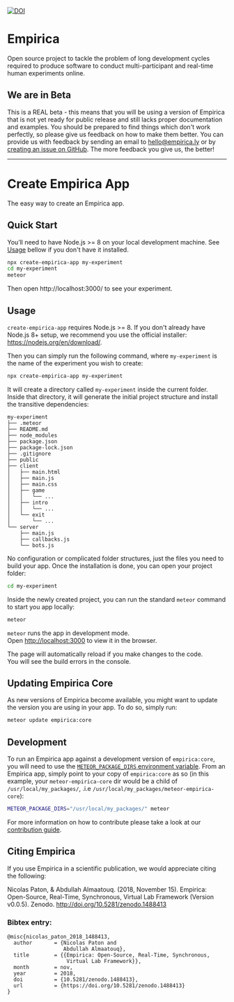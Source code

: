 [![DOI](https://zenodo.org/badge/DOI/10.5281/zenodo.1488413.svg)](https://doi.org/10.5281/zenodo.1488413)

# Empirica

Open source project to tackle the problem of long development cycles required to
produce software to conduct multi-participant and real-time human experiments
online.

## We are in Beta

This is a REAL beta - this means that you will be using a version of Empirica
that is not yet ready for public release and still lacks proper documentation
and examples. You should be prepared to find things which don't work perfectly,
so please give us feedback on how to make them better. You can provide us with
feedback by sending an email to hello@empirica.ly or by
[creating an issue on GitHub](https://github.com/empiricaly/create-empirica-app/issues).
The more feedback you give us, the better!

---

# Create Empirica App

The easy way to create an Empirica app.

## Quick Start

You’ll need to have Node.js >= 8 on your local development machine. See
[Usage](#usage) bellow if you don't have it installed.

```sh
npx create-empirica-app my-experiment
cd my-experiment
meteor
```

Then open http://localhost:3000/ to see your experiment.

## Usage

`create-empirica-app` requires Node.js >= 8. If you don't already have Node.js
8+ setup, we recommend you use the official installer:
https://nodejs.org/en/download/.

Then you can simply run the following command, where `my-experiment` is the name
of the experiment you wish to create:

```sh
npx create-empirica-app my-experiment
```

It will create a directory called `my-experiment` inside the current folder.<br>
Inside that directory, it will generate the initial project structure and
install the transitive dependencies:

```
my-experiment
├── .meteor
├── README.md
├── node_modules
├── package.json
├── package-lock.json
├── .gitignore
├── public
├── client
│   ├── main.html
│   ├── main.js
│   ├── main.css
│   ├── game
│   │   └── ...
│   ├── intro
│   │   └── ...
│   └── exit
│       └── ...
└── server
    ├── main.js
    ├── callbacks.js
    └── bots.js
```

No configuration or complicated folder structures, just the files you need to
build your app. Once the installation is done, you can open your project folder:

```sh
cd my-experiment
```

Inside the newly created project, you can run the standard `meteor` command to
start you app locally:

```sh
meteor
```

`meteor` runs the app in development mode.<br> Open
[http://localhost:3000](http://localhost:3000) to view it in the browser.

The page will automatically reload if you make changes to the code.<br> You will
see the build errors in the console.

## Updating Empirica Core

As new versions of Empirica become available, you might want to update the
version you are using in your app. To do so, simply run:

```sh
meteor update empirica:core
```

## Development

To run an Empirica app against a development version of `empirica:core`, you
will need to use the
[`METEOR_PACKAGE_DIRS` environment variable](https://docs.meteor.com/environment-variables.html#METEOR-PACKAGE-DIRS).
From an Empirica app, simply point to your copy of `empirica:core` as so (in
this example, your `meteor-empirica-core` dir would be a child of
`/usr/local/my_packages/`, .i.e `/usr/local/my_packages/meteor-empirica-core`):

```sh
METEOR_PACKAGE_DIRS="/usr/local/my_packages/" meteor
```

For more information on how to contribute please take a look at our
[contribution guide](./.github/CONTRIBUTING.md).


## Citing Empirica
If you use Empirica in a scientific publication, we would appreciate citing the following:

Nicolas Paton, & Abdullah Almaatouq. (2018, November 15). Empirica: Open-Source, Real-Time, Synchronous, Virtual Lab Framework (Version v0.0.5). Zenodo. http://doi.org/10.5281/zenodo.1488413

### Bibtex entry:
```
@misc{nicolas_paton_2018_1488413,
  author       = {Nicolas Paton and
                  Abdullah Almaatouq},
  title        = {{Empirica: Open-Source, Real-Time, Synchronous, 
                   Virtual Lab Framework}},
  month        = nov,
  year         = 2018,
  doi          = {10.5281/zenodo.1488413},
  url          = {https://doi.org/10.5281/zenodo.1488413}
}
```




